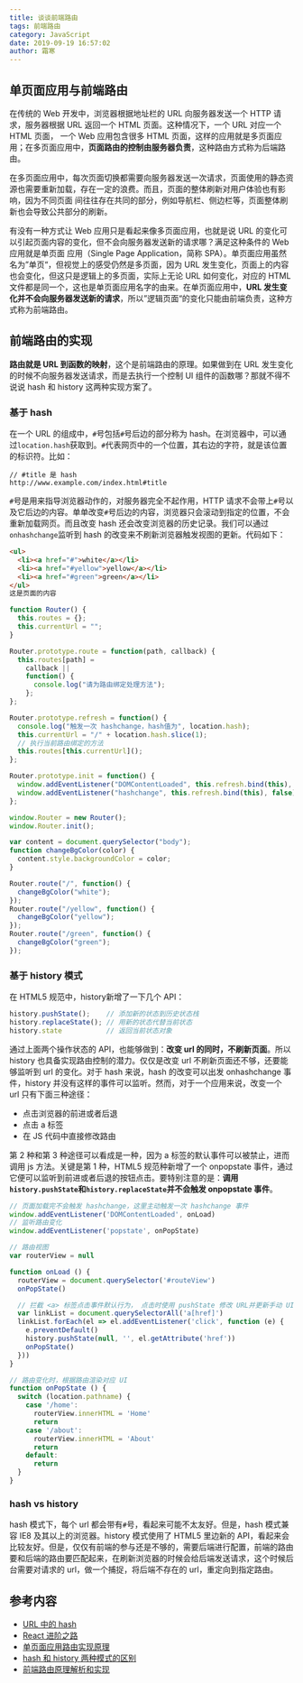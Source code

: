 ```yaml
---
title: 谈谈前端路由
tags: 前端路由
category: JavaScript
date: 2019-09-19 16:57:02
author: 霜寒
---
```



## 单页面应用与前端路由

在传统的 Web 开发中，浏览器根据地址栏的 URL 向服务器发送一个 HTTP 请求，服务器根据 URL 返回一个 HTML 页面。这种情况下，一个 URL 对应一个 HTML 页面，
一个 Web 应用包含很多 HTML 页面，这样的应用就是多页面应用；在多页面应用中，**页面路由的控制由服务器负责**，这种路由方式称为后端路由。

在多页面应用中，每次页面切换都需要向服务器发送一次请求，页面使用的静态资源也需要重新加载，存在一定的浪费。而且，页面的整体刷新对用户体验也有影响，因为不同页面
间往往存在共同的部分，例如导航栏、侧边栏等，页面整体刷新也会导致公共部分的刷新。

有没有一种方式让 Web 应用只是看起来像多页面应用，也就是说 URL 的变化可以引起页面内容的变化，但不会向服务器发送新的请求哪？满足这种条件的 Web 应用就是单页面
应用（Single Page Application，简称 SPA）。单页面应用虽然名为”单页“，但视觉上的感受仍然是多页面，因为 URL 发生变化，页面上的内容也会变化，但这只是逻辑上的多页面，实际上无论 URL 如何变化，对应的 HTML 文件都是同一个，这也是单页面应用名字的由来。在单页面应用中，**URL 发生变化并不会向服务器发送新的请求**，所以”逻辑页面“的变化只能由前端负责，这种方式称为前端路由。

## 前端路由的实现

**路由就是 URL 到函数的映射**，这个是前端路由的原理。如果做到在 URL 发生变化的时候不向服务器发送请求，而是去执行一个控制 UI 组件的函数哪？那就不得不说说 hash 和 history 这两种实现方案了。

### 基于 hash

在一个 URL 的组成中，`#`号包括`#`号后边的部分称为 hash。在浏览器中，可以通过`location.hash`获取到。`#`代表网页中的一个位置，其右边的字符，就是该位置的标识符。比如：

```
// #title 是 hash
http://www.example.com/index.html#title
```

`#`号是用来指导浏览器动作的，对服务器完全不起作用，HTTP 请求不会带上`#`号以及它后边的内容。单单改变`#`号后边的内容，浏览器只会滚动到指定的位置，不会重新加载网页。而且改变 hash 还会改变浏览器的历史记录。我们可以通过`onhashchange`监听到 hash 的改变来不刷新浏览器触发视图的更新。代码如下：

```html
<ul>
  <li><a href="#">white</a></li>
  <li><a href="#yellow">yellow</a></li>
  <li><a href="#green">green</a></li>
</ul>
这是页面的内容
```

```javascript
function Router() {
  this.routes = {};
  this.currentUrl = "";
}

Router.prototype.route = function(path, callback) {
  this.routes[path] =
    callback ||
    function() {
      console.log("请为路由绑定处理方法");
    };
};

Router.prototype.refresh = function() {
  console.log("触发一次 hashchange，hash值为", location.hash);
  this.currentUrl = "/" + location.hash.slice(1);
  // 执行当前路由绑定的方法
  this.routes[this.currentUrl]();
};

Router.prototype.init = function() {
  window.addEventListener("DOMContentLoaded", this.refresh.bind(this), false);
  window.addEventListener("hashchange", this.refresh.bind(this), false);
};

window.Router = new Router();
window.Router.init();

var content = document.querySelector("body");
function changeBgColor(color) {
  content.style.backgroundColor = color;
}

Router.route("/", function() {
  changeBgColor("white");
});
Router.route("/yellow", function() {
  changeBgColor("yellow");
});
Router.route("/green", function() {
  changeBgColor("green");
});
```

### 基于 history 模式

在 HTML5 规范中，history新增了一下几个 API：
```javascript
history.pushState();    // 添加新的状态到历史状态栈
history.replaceState(); // 用新的状态代替当前状态
history.state           // 返回当前状态对象
```
通过上面两个操作状态的 API，也能够做到：**改变 url 的同时，不刷新页面**。所以 history 也具备实现路由控制的潜力。仅仅是改变 url 不刷新页面还不够，还要能够监听到 url 的变化。对于 hash 来说，hash 的改变可以出发 onhashchange 事件，history 并没有这样的事件可以监听。然而，对于一个应用来说，改变一个 url 只有下面三种途径：

+ 点击浏览器的前进或者后退
+ 点击 a 标签
+ 在 JS 代码中直接修改路由

第 2 种和第 3 种途径可以看成是一种，因为 a 标签的默认事件可以被禁止，进而调用 js 方法。关键是第 1 种，HTML5 规范种新增了一个 onpopstate 事件，通过它便可以监听到前进或者后退的按钮点击。要特别注意的是：**调用`history.pushState`和`history.replaceState`并不会触发 onpopstate 事件**。
```javascript
// 页面加载完不会触发 hashchange，这里主动触发一次 hashchange 事件
window.addEventListener('DOMContentLoaded', onLoad)
// 监听路由变化
window.addEventListener('popstate', onPopState)

// 路由视图
var routerView = null

function onLoad () {
  routerView = document.querySelector('#routeView')
  onPopState()

  // 拦截 <a> 标签点击事件默认行为， 点击时使用 pushState 修改 URL并更新手动 UI，从而实现点击链接更新 URL 和 UI 的效果。
  var linkList = document.querySelectorAll('a[href]')
  linkList.forEach(el => el.addEventListener('click', function (e) {
    e.preventDefault()
    history.pushState(null, '', el.getAttribute('href'))
    onPopState()
  }))
}

// 路由变化时，根据路由渲染对应 UI
function onPopState () {
  switch (location.pathname) {
    case '/home':
      routerView.innerHTML = 'Home'
      return
    case '/about':
      routerView.innerHTML = 'About'
      return
    default:
      return
  }
}
```

### hash vs history

hash 模式下，每个 url 都会带有`#`号，看起来可能不太友好。但是，hash 模式兼容 IE8 及其以上的浏览器。history 模式使用了 HTML5 里边新的 API，看起来会比较友好。但是，仅仅有前端的参与还是不够的，需要后端进行配置，前端的路由要和后端的路由要匹配起来，在刷新浏览器的时候会给后端发送请求，这个时候后台需要对请求的 url，做一个捕捉，将后端不存在的 url，重定向到指定路由。

## 参考内容

- [URL 中的 hash](https://www.cnblogs.com/m2maomao/p/10611983.html)
- [React 进阶之路](https://book.douban.com/subject/30210697/)
- [单页面应用路由实现原理](https://github.com/youngwind/blog/issues/109)
- [hash 和 history 两种模式的区别](https://www.jianshu.com/p/3fcae6a4968f?open_source=weibo_search)
- [前端路由原理解析和实现](https://github.com/whinc/blog/issues/13)
